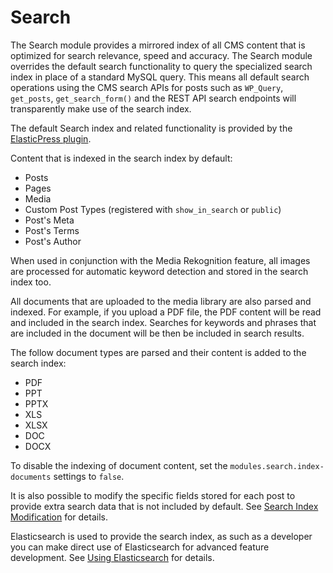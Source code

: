 # Search

The Search module provides a mirrored index of all CMS content that is optimized for search relevance, speed and accuracy. The Search module overrides the default search functionality to query the specialized search index in place of a standard MySQL query. This means all default search operations using the CMS search APIs for posts such as `WP_Query`, `get_posts`, `get_search_form()` and the REST API search endpoints will transparently make use of the search index.

The default Search index and related functionality is provided by the [ElasticPress plugin](https://github.com/10up/ElasticPress).

Content that is indexed in the search index by default:

- Posts
- Pages
- Media
- Custom Post Types (registered with `show_in_search` or `public`)
- Post's Meta
- Post's Terms
- Post's Author

When used in conjunction with the Media Rekognition feature, all images are processed for automatic keyword detection and stored in the search index too.

All documents that are uploaded to the media library are also parsed and indexed. For example, if you upload a PDF file, the PDF content will be read and included in the search index. Searches for keywords and phrases that are included in the document will be then be included in search results.

The follow document types are parsed and their content is added to the search index:

- PDF
- PPT
- PPTX
- XLS
- XLSX
- DOC
- DOCX

To disable the indexing of document content, set the `modules.search.index-documents` settings to `false`.

It is also possible to modify the specific fields stored for each post to provide extra search data that is not included by default. See [Search Index Modification](posts-index-modification.md) for details.

Elasticsearch is used to provide the search index, as such as a developer you can make direct use of Elasticsearch for advanced feature development. See [Using Elasticsearch](using-elasticsearch.md) for details.
